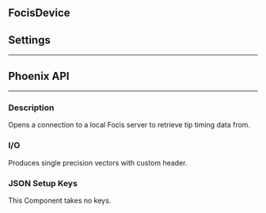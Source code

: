 ## FocisDevice
## Settings
___
## Phoenix API
___
### Description

Opens a connection to a local Focis server to retrieve tip timing data from.

### I/O

Produces single precision vectors with custom header.

### JSON Setup Keys

This Component takes no keys.



